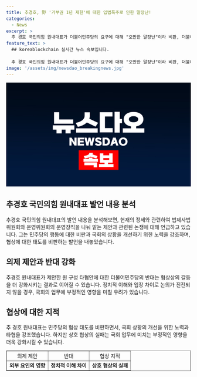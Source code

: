 ```yaml
---
title: 추경호, 野 '거부권 1년 제한'에 대한 입법폭주로 인한 말장난!
categories:
  - News
excerpt: >
  추 경호 국민의힘 원내대표가 더불어민주당의 요구에 대해 "오만한 말장난"이라 비판, 더불어민주당을 비판하며 불화해 상황을 공개했다. 그는 민주당의 요구를 거부하며 국회 운영의 전통을 깨뜨릴 우려를 표현하고, 민주당의 책임감 부재와 협상 거부를 지적했다. 민주당에 대한 비판을 통해 정통 민주당으로의 귀환을 촉구함과 동시에 불화 상태를 해소하고 합의를 이끌고자 했다.
feature_text: >
  ## koreablockchain 실시간 뉴스 속보입니다.

  추 경호 국민의힘 원내대표가 더불어민주당의 요구에 대해 "오만한 말장난"이라 비판, 더불어민주당을 비판하며 불화해 상황을 공개했다. 그는 민주당의 요구를 거부하며 국회 운영의 전통을 깨뜨릴 우려를 표현하고, 민주당의 책임감 부재와 협상 거부를 지적했다. 민주당에 대한 비판을 통해 정통 민주당으로의 귀환을 촉구함과 동시에 불화 상태를 해소하고 합의를 이끌고자 했다.
image: '/assets/img/newsdao_breakingnews.jpg'
---
```


<p><img src="/assets/img/newsdao_breakingnews.jpg" alt="koreablockchain 속보" /></p>

<h2 data-ke-size="size26">추경호 국민의힘 원내대표 발언 내용 분석</h2>

<p data-ke-size="size16">추경호 국민의힘 원내대표의 발언 내용을 분석해보면, 현재의 정세와 관련하여 법제사법위원회와 운영위원회의 운영장직을 나눠 맡는 제안과 관련된 논쟁에 대해 언급하고 있습니다. 그는 민주당의 행동에 대한 비판과 국회의 상황을 개선하기 위한 노력을 강조하며, 협상에 대한 태도를 비판하는 발언을 내놓았습니다.</p>

<h2 data-ke-size="size26">의제 제안과 반대 강화</h2>

<p data-ke-size="size16">추경호 원내대표가 제안한 원 구성 타협안에 대한 더불어민주당의 반대는 협상상의 갈등을 더 강화시키는 결과로 이어질 수 있습니다. 정치적 이해와 입장 차이로 논의가 진전되지 않을 경우, 국회의 업무에 부정적인 영향을 미칠 우려가 있습니다.</p>

<h2 data-ke-size="size26">협상에 대한 지적</h2>

<p data-ke-size="size16">추 경호 원내대표는 민주당의 협상 태도를 비판하면서, 국회 상황의 개선을 위한 노력과 타협을 강조했습니다. 하지만 상호 협상의 실패는 국회 업무에 미치는 부정적인 영향을 더욱 강화시킬 수 있습니다.</p>

<table style="width: 100%;" border="1">
<tbody>
<tr>
<td style="text-align: center; height: 17px;">의제 제안</td>
<td style="text-align: center; height: 17px;">반대</td>
<td style="text-align: center; height: 17px;">협상 지적</td>
</tr>
<tr>
<td style="text-align: center; height: 17px;"><b>외부 요인의 영향</b></td>
<td style="text-align: center; height: 17px;"><b>정치적 이해 차이</b></td>
<td style="text-align: center; height: 17px;"><b>상호 협상의 실패</b></td>
</tr>
</tbody>
</table>

